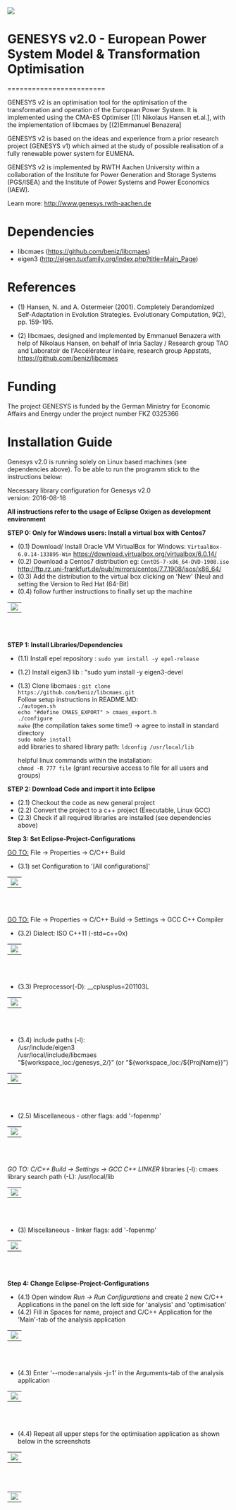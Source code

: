 <img src="/images/banner.png" />
<br/>

# GENESYS v2.0 - European Power System Model & Transformation Optimisation
========================

GENESYS v2 is an optimisation tool for the optimisation of the transformation and operation of the European Power System. It is implemented using the CMA-ES Optimiser [(1) Nikolaus Hansen et.al.], with the implementation of libcmaes by [(2)Emmanuel Benazera]

GENESYS v2 is based on the ideas and experience from a prior research project (GENESYS v1) which aimed at the study of possible realisation of a fully renewable power system for EUMENA.

GENESYS v2 is implemented by RWTH Aachen University within a collaboration of the Institute for Power Generation and Storage Systems (PGS/ISEA) and the Institute of Power Systems and Power Economics (IAEW).

Learn more: http://www.genesys.rwth-aachen.de

# Dependencies

- libcmaes  (https://github.com/beniz/libcmaes)
- eigen3 (http://eigen.tuxfamily.org/index.php?title=Main_Page)

# References

- (1) Hansen, N. and A. Ostermeier (2001). Completely Derandomized Self-Adaptation in Evolution Strategies. Evolutionary Computation, 9(2), pp. 159-195.

- (2) libcmaes,  designed and implemented by Emmanuel Benazera with help of Nikolaus Hansen, on behalf of Inria Saclay / Research group TAO and Laboratoir de l'Accélérateur linéaire, research group Appstats, https://github.com/beniz/libcmaes

# Funding
The project GENESYS is funded by the German Ministry for Economic Affairs and Energy under the project number FKZ 0325366


# Installation Guide
Genesys v2.0 is running solely on Linux based machines (see dependencies above). To be able to run the programm stick to the instructions below:

Necessary library configuration for Genesys v2.0<br/>
version: 2016-08-16

**All instructions refer to the usage of Eclipse Oxigen as development environment**

**STEP 0: Only for Windows users: Install a virtual box with Centos7**<br/>
- (0.1) Download/ Install Oracle VM VirtualBox for Windows: ```VirtualBox-6.0.14-133895-Win```  https://download.virtualbox.org/virtualbox/6.0.14/ <br/>
- (0.2) Download a Centos7 distribution eg: ```CentOS-7-x86_64-DVD-1908.iso``` 
http://ftp.rz.uni-frankfurt.de/pub/mirrors/centos/7.7.1908/isos/x86_64/<br/> 
- (0.3) Add the distribution to the virtual box clicking on 'New' (Neu) and setting the Version to Red Hat (64-Bit) <br/>
- (0.4) follow further instructions to finally set up the machine<br/>
<table><tr><td>
    <img src="/images/virtual box.PNG" />
</td></tr></table>
<br/>
<br/>


**STEP 1: Install Libraries/Dependencies** <br/>
- (1.1) Install epel repository : ``` sudo yum install -y epel-release ``` <br/>
- (1.2) Install eigen3 lib : "sudo yum install -y eigen3-devel <br/>
- (1.3) Clone libcmaes : ```git clone https://github.com/beniz/libcmaes.git``` <br/>
	Follow setup instructions in README.MD: <br/>
	```./autogen.sh``` <br/>
	```echo "#define CMAES_EXPORT" > cmaes_export.h``` <br/>
	```./configure``` <br/>
	```make``` (the compilation takes some time!) -> agree to install in standard directory <br/>
	```sudo make install``` <br/>
	add libraries to shared library path: ``` ldconfig /usr/local/lib ```
	
	helpful linux commands within the installation:<br/>
	```chmod -R 777 file```	(grant recursive access to file for all users and groups)


**STEP 2: Download Code and import it into Eclipse**
- (2.1) Checkout the code as new general project
- (2.2) Convert the project to a c++ project (Executable, Linux GCC)
- (2.3) Check if all required libraries are installed (see dependencies above)

**Step 3: Set Eclipse-Project-Configurations**<br/>

<ins>GO TO:</ins> File → Properties → C/C++ Build
- (3.1) set Configuration to '[All configurations]' 

<table><tr><td>
    <img src="/images/all_configs.PNG" />
</td></tr></table>
<br/>
<br/>

<ins>GO TO:</ins> File → Properties → C/C++ Build → Settings → GCC C++ Compiler
- (3.2) Dialect: ISO C++11 (-std=c++0x)

<table><tr><td>
    <img src="/images/dialect.PNG" />
</td></tr></table>
<br/>
<br/>

- (3.3) Preprocessor(-D): __cplusplus=201103L

<table><tr><td>
    <img src="/images/preprocessor.PNG" />
</td></tr></table>
<br/>
<br/>

- (3.4) include paths (-l):<br/>
/usr/include/eigen3<br/>
/usr/local/include/libcmaes<br/>
"${workspace_loc:/genesys_2/}" (or "${workspace_loc:/${ProjName}}")
				
<table><tr><td>
    <img src="/images/includes.PNG" />
</td></tr></table>
<br/>
<br/>
				
- (2.5) Miscellaneous - other flags: add '-fopenmp'

<table><tr><td>
    <img src="/images/miscellaneous_comp.PNG" />
</td></tr></table>
<br/>
<br/>

*GO TO: C/C++ Build → Settings → GCC C++ LINKER*
libraries (-l): cmaes
library search path (-L): /usr/local/lib

<table><tr><td>
    <img src="/images/libraries.PNG" />
</td></tr></table>
<br/>
<br/>

- (3) Miscellaneous - linker flags: add '-fopenmp'

<table><tr><td>
    <img src="/images/miscellaneous_link.PNG" />
</td></tr></table>
<br/>
<br/>


**Step 4: Change Eclipse-Project-Configurations**<br/>

- (4.1) Open window *Run → Run Configurations* and create 2 new C/C++ Applications in the panel on the left side for 'analysis' and 'optimisation'
- (4.2) Fill in Spaces for name, project and C/C++ Application for the 'Main'-tab of the analysis application
<table><tr><td>
    <img src="/images/config genesys analysis.PNG" />
</td></tr></table>
<br/>
<br/>

- (4.3) Enter '--mode=analysis -j=1' in the Arguments-tab of the analysis application
<table><tr><td>
    <img src="/images/config genesys analysis arguments neu.PNG" />
</td></tr></table>
<br/>
<br/>

- (4.4) Repeat all upper steps for the optimisation application as shown below in the screenshots
<table><tr><td>
    <img src="/images/config genesys optimise.PNG" />
</td></tr></table>
<br/>
<br/>

<table><tr><td>
    <img src="/images/config genesys optimise arguments neu.PNG" />
</td></tr></table>
<br/>
<br/>



